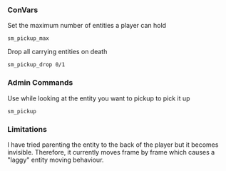 ### ConVars
Set the maximum number of entities a player can hold
```
sm_pickup_max
```

Drop all carrying entities on death
```
sm_pickup_drop 0/1
```

### Admin Commands
Use while looking at the entity you want to pickup to pick it up
```
sm_pickup
```

### Limitations
I have tried parenting the entity to the back of the player but it becomes invisible. Therefore, it currently moves frame by frame which causes a "laggy" entity moving behaviour.
